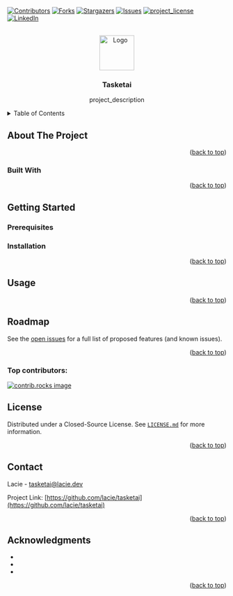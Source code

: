 <!-- Improved compatibility of back to top link: See: https://github.com/othneildrew/Best-README-Template/pull/73 -->
<a id="readme-top"></a>
<!--
*** Thanks for checking out the Best-README-Template. If you have a suggestion
*** that would make this better, please fork the repo and create a pull request
*** or simply open an issue with the tag "enhancement".
*** Don't forget to give the project a star!
*** Thanks again! Now go create something AMAZING! :D
-->



<!-- PROJECT SHIELDS -->
<!--
*** I'm using markdown "reference style" links for readability.
*** Reference links are enclosed in brackets [ ] instead of parentheses ( ).
*** See the bottom of this document for the declaration of the reference variables
*** for contributors-url, forks-url, etc. This is an optional, concise syntax you may use.
*** https://www.markdownguide.org/basic-syntax/#reference-style-links
-->
[![Contributors][contributors-shield]][contributors-url]
[![Forks][forks-shield]][forks-url]
[![Stargazers][stars-shield]][stars-url]
[![Issues][issues-shield]][issues-url]
[![project_license][license-shield]][license-url]
[![LinkedIn][linkedin-shield]][linkedin-url]



<!-- PROJECT LOGO -->
<br />
<div align="center">
  <a href="https://github.com/lacie/tasketai">
    <img src="images/logo.png" alt="Logo" width="80" height="80">
  </a>

<h3 align="center">Tasketai</h3>

  <p align="center">
    project_description
    <br />
<!-- 
    <a href="https://github.com/lacie/tasketai"><strong>Explore the docs »</strong></a>
    <br />
    <br />
   <a href="https://github.com/lacie/tasketai">View Demo</a>
    &middot;
    <a href="https://github.com/lacie/tasketai/issues/new?labels=bug&template=bug-report---.md">Report Bug</a>
    &middot;
    <a href="https://github.com/lacie/tasketai/issues/new?labels=enhancement&template=feature-request---.md">Request Feature</a>
-->
  </p>
</div>



<!-- TABLE OF CONTENTS -->
<details>
  <summary>Table of Contents</summary>
  <ol>
    <li>
      <a href="#about-the-project">About The Project</a>
      <ul>
        <li><a href="#built-with">Built With</a></li>
      </ul>
    </li>
    <li>
      <a href="#getting-started">Getting Started</a>
      <ul>
        <li><a href="#prerequisites">Prerequisites</a></li>
        <li><a href="#installation">Installation</a></li>
      </ul>
    </li>
    <li><a href="#usage">Usage</a></li>
    <li><a href="#roadmap">Roadmap</a></li>
    <li><a href="#license">License</a></li>
    <li><a href="#contact">Contact</a></li>
    <li><a href="#acknowledgments">Acknowledgments</a></li>
  </ol>
</details>



<!-- ABOUT THE PROJECT -->
## About The Project

[//]: # ([![Product Name Screen Shot][product-screenshot]]&#40;https://example.com&#41;)

[//]: # (Here's a blank template to get started.)

<p align="right">(<a href="#readme-top">back to top</a>)</p>



### Built With

[//]: # (* [![Next][Next.js]][Next-url])
[//]: # (* [![React][React.js]][React-url])
[//]: # (* [![Vue][Vue.js]][Vue-url])
[//]: # (* [![Angular][Angular.io]][Angular-url])
[//]: # (* [![Svelte][Svelte.dev]][Svelte-url])
[//]: # (* [![Laravel][Laravel.com]][Laravel-url])
[//]: # (* [![Bootstrap][Bootstrap.com]][Bootstrap-url])
[//]: # (* [![JQuery][JQuery.com]][JQuery-url])

<p align="right">(<a href="#readme-top">back to top</a>)</p>



<!-- GETTING STARTED -->
## Getting Started

[//]: # (This is an example of how you may give instructions on setting up your project locally.)
[//]: # (To get a local copy up and running follow these simple example steps.)

### Prerequisites

[//]: # (This is an example of how to list things you need to use the software and how to install them.)
[//]: # (* npm)
[//]: # (  ```sh)
[//]: # (  npm install npm@latest -g)
[//]: # (  ```)

### Installation

[//]: # (1. Get a free API Key at [https://example.com]&#40;https://example.com&#41;)
[//]: # (2. Clone the repo)
[//]: # (   ```sh)
[//]: # (   git clone https://github.com/lacie/tasketai.git)
[//]: # (   ```)
[//]: # (3. Install NPM packages)
[//]: # (   ```sh)
[//]: # (   npm install)
[//]: # (   ```)
[//]: # (4. Enter your API in `config.js`)
[//]: # (   ```js)
[//]: # (   const API_KEY = 'ENTER YOUR API';)
[//]: # (   ```)
[//]: # (5. Change git remote url to avoid accidental pushes to base project)
[//]: # (   ```sh)
[//]: # (   git remote set-url origin lacie/tasketai)
[//]: # (   git remote -v # confirm the changes)
[//]: # (   ```)

<p align="right">(<a href="#readme-top">back to top</a>)</p>



<!-- USAGE EXAMPLES -->
## Usage

[//]: # (Use this space to show useful examples of how a project can be used. Additional screenshots, code examples and demos work well in this space. You may also link to more resources.)

[//]: # (_For more examples, please refer to the [Documentation]&#40;https://example.com&#41;_.)

<p align="right">(<a href="#readme-top">back to top</a>)</p>



<!-- ROADMAP -->
## Roadmap

[//]: # (- [ ] Feature 1)
[//]: # (- [ ] Feature 2)
[//]: # (- [ ] Feature 3)
[//]: # (    - [ ] Nested Feature)

See the [open issues](https://github.com/lacie/tasketai/issues) for a full list of proposed features (and known issues).

<p align="right">(<a href="#readme-top">back to top</a>)</p>



### Top contributors:

<a href="https://github.com/lacie/tasketai/graphs/contributors">
  <img src="https://contrib.rocks/image?repo=lacie/tasketai" alt="contrib.rocks image" />
</a>



<!-- LICENSE -->
## License

Distributed under a Closed-Source License. See [`LICENSE.md`](LICENSE.md) for more information.

<p align="right">(<a href="#readme-top">back to top</a>)</p>



<!-- CONTACT -->
## Contact

Lacie - tasketai@lacie.dev

Project Link: [https://github.com/lacie/tasketai](https://github.com/lacie/tasketai)

<p align="right">(<a href="#readme-top">back to top</a>)</p>



<!-- ACKNOWLEDGMENTS -->
## Acknowledgments

* []()
* []()
* []()

<p align="right">(<a href="#readme-top">back to top</a>)</p>



<!-- MARKDOWN LINKS & IMAGES -->
<!-- https://www.markdownguide.org/basic-syntax/#reference-style-links -->
[contributors-shield]: https://img.shields.io/github/contributors/lacie/tasketai.svg?style=for-the-badge
[contributors-url]: https://github.com/lacie/tasketai/graphs/contributors
[forks-shield]: https://img.shields.io/github/forks/lacie/tasketai.svg?style=for-the-badge
[forks-url]: https://github.com/lacie/tasketai/network/members
[stars-shield]: https://img.shields.io/github/stars/lacie/tasketai.svg?style=for-the-badge
[stars-url]: https://github.com/lacie/tasketai/stargazers
[issues-shield]: https://img.shields.io/github/issues/lacie/tasketai.svg?style=for-the-badge
[issues-url]: https://github.com/lacie/tasketai/issues
[license-shield]: https://img.shields.io/github/license/lacie/tasketai.svg?style=for-the-badge
[license-url]: https://github.com/lacie/tasketai/blob/main/LICENSE.md
[linkedin-shield]: https://img.shields.io/badge/-LinkedIn-black.svg?style=for-the-badge&logo=linkedin&colorB=555
[linkedin-url]: https://linkedin.com/in/Lacie
[product-screenshot]: images/screenshot.png
[Next.js]: https://img.shields.io/badge/next.js-000000?style=for-the-badge&logo=nextdotjs&logoColor=white
[Next-url]: https://nextjs.org/
[React.js]: https://img.shields.io/badge/React-20232A?style=for-the-badge&logo=react&logoColor=61DAFB
[React-url]: https://reactjs.org/
[Vue.js]: https://img.shields.io/badge/Vue.js-35495E?style=for-the-badge&logo=vuedotjs&logoColor=4FC08D
[Vue-url]: https://vuejs.org/
[Angular.io]: https://img.shields.io/badge/Angular-DD0031?style=for-the-badge&logo=angular&logoColor=white
[Angular-url]: https://angular.io/
[Svelte.dev]: https://img.shields.io/badge/Svelte-4A4A55?style=for-the-badge&logo=svelte&logoColor=FF3E00
[Svelte-url]: https://svelte.dev/
[Laravel.com]: https://img.shields.io/badge/Laravel-FF2D20?style=for-the-badge&logo=laravel&logoColor=white
[Laravel-url]: https://laravel.com
[Bootstrap.com]: https://img.shields.io/badge/Bootstrap-563D7C?style=for-the-badge&logo=bootstrap&logoColor=white
[Bootstrap-url]: https://getbootstrap.com
[JQuery.com]: https://img.shields.io/badge/jQuery-0769AD?style=for-the-badge&logo=jquery&logoColor=white
[JQuery-url]: https://jquery.com 
